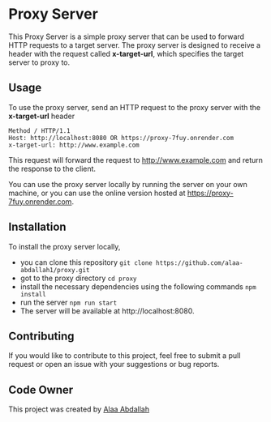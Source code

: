 # Proxy Server
This Proxy Server is a simple proxy server that can be used to forward HTTP requests to a target server. The proxy server is designed to receive a header with the request called **x-target-url**, which specifies the target server to proxy to.

## Usage
To use the proxy server, send an HTTP request to the proxy server with the **x-target-url** header


```
Method / HTTP/1.1
Host: http://localhost:8080 OR https://proxy-7fuy.onrender.com
x-target-url: http://www.example.com
```
This request will forward the request to http://www.example.com and return the response to the client.

You can use the proxy server locally by running the server on your own machine, or you can use the online version hosted at https://proxy-7fuy.onrender.com.

## Installation
To install the proxy server locally,

- you can clone this repository ```git clone https://github.com/alaa-abdallah1/proxy.git```
- got to the proxy directory ```cd proxy```
- install the necessary dependencies using the following commands ```npm install```
- run the server ```npm run start```
- The server will be available at http://localhost:8080.

## Contributing
If you would like to contribute to this project, feel free to submit a pull request or open an issue with your suggestions or bug reports.

## Code Owner 
This project was created by [Alaa Abdallah](https://github.com/alaa-abdallah1) 
